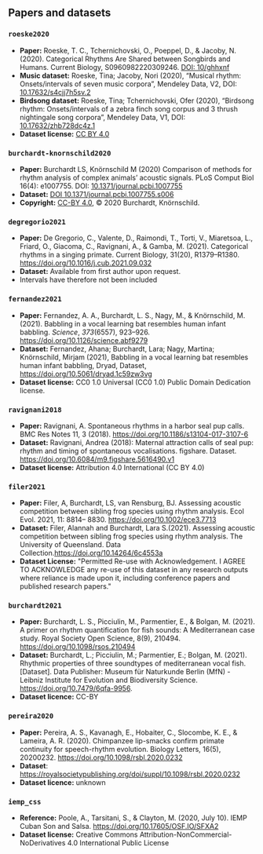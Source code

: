 ## Papers and datasets

### `roeske2020`

- **Paper:** Roeske, T. C., Tchernichovski, O., Poeppel, D., & Jacoby, N. (2020). Categorical Rhythms Are Shared between Songbirds and Humans. Current Biology, S0960982220309246. [DOI: 10/ghhxnf](https://doi.org/10/ghhxnf)
- **Music dataset:** Roeske, Tina; Jacoby, Nori (2020), “Musical rhythm: Onsets/intervals of seven music corpora”, Mendeley Data, V2, DOI: [10.17632/s4cjj7h5sv.2](https://dx.doi.org/10.17632/s4cjj7h5sv.2)
- **Birdsong dataset:** Roeske, Tina; Tchernichovski, Ofer (2020), “Birdsong rhythm: Onsets/intervals of a zebra finch song corpus and 3 thrush nightingale song corpora”, Mendeley Data, V1, DOI: [10.17632/zhb728dc4z.1](https://dx.doi.org/10.17632/zhb728dc4z.1)
- **Dataset license:** [CC BY 4.0](https://creativecommons.org/licenses/by/4.0/)


### `burchardt-knornschild2020`

- **Paper:** Burchardt LS, Knörnschild M (2020) Comparison of methods for rhythm analysis of complex animals’ acoustic signals. PLoS Comput Biol 16(4): e1007755. DOI: [10.1371/journal.pcbi.1007755](https://doi.org/10.1371/journal.pcbi.1007755)
- **Dataset:** [DOI 10.1371/journal.pcbi.1007755.s006](https://doi.org/10.1371/journal.pcbi.1007755.s006)
- **Copyright:** [CC-BY 4.0](https://creativecommons.org/licenses/by/4.0/), © 2020 Burchardt, Knörnschild.

### `degregorio2021`

- **Paper:** De Gregorio, C., Valente, D., Raimondi, T., Torti, V., Miaretsoa, L., Friard, O., Giacoma, C., Ravignani, A., & Gamba, M. (2021). Categorical rhythms in a singing primate. Current Biology, 31(20), R1379–R1380. https://doi.org/10.1016/j.cub.2021.09.032
- **Dataset:** Available from first author upon request.
- Intervals have therefore not been included

### `fernandez2021`

- **Paper:** Fernandez, A. A., Burchardt, L. S., Nagy, M., & Knörnschild, M. (2021). Babbling in a vocal learning bat resembles human infant babbling. *Science*, *373*(6557), 923–926. https://doi.org/10.1126/science.abf9279
- **Dataset:** Fernandez, Ahana; Burchardt, Lara; Nagy, Martina; Knörnschild, Mirjam (2021), Babbling in a vocal learning bat resembles human infant babbling, Dryad, Dataset, https://doi.org/10.5061/dryad.1c59zw3vg
- **Dataset license:** CC0 1.0 Universal (CC0 1.0) Public Domain Dedication license.

### `ravignani2018`

- **Paper:** Ravignani, A. Spontaneous rhythms in a harbor seal pup calls. BMC Res Notes 11, 3 (2018). https://doi.org/10.1186/s13104-017-3107-6
- **Dataset:** Ravignani, Andrea (2018): Maternal attraction calls of seal pup: rhythm and timing of spontaneous vocalisations. figshare. Dataset. https://doi.org/10.6084/m9.figshare.5616490.v1 
- **Dataset license:** Attribution 4.0 International (CC BY 4.0) 

### `filer2021`

- **Paper:** Filer, A, Burchardt, LS, van Rensburg, BJ. Assessing acoustic competition between sibling frog species using rhythm analysis. Ecol Evol. 2021, 11: 8814– 8830. https://doi.org/10.1002/ece3.7713 
- **Dataset:** Filer, Alannah and Burchardt, Lara S.(2021). Assessing acoustic competition between sibling frog species using rhythm analysis. The University of Queensland. Data Collection.https://doi.org/10.14264/6c4553a
- **Dataset License:** "Permitted Re-use with Acknowledgement. I AGREE TO ACKNOWLEDGE any re-use of this dataset in any research outputs where reliance is made upon it, including conference papers and published research papers."

### `burchardt2021`

- **Paper:** Burchardt, L. S., Picciulin, M., Parmentier, E., & Bolgan, M. (2021). A primer on rhythm quantification for fish sounds: A Mediterranean case study. Royal Society Open Science, 8(9), 210494. https://doi.org/10.1098/rsos.210494
- **Dataset:**  Burchardt, L.; Picciulin, M.; Parmentier, E.; Bolgan, M. (2021). Rhythmic properties of three soundtypes of mediterranean vocal fish. [Dataset]. Data Publisher: Museum für Naturkunde Berlin (MfN) - Leibniz Institute for Evolution and Biodiversity Science. https://doi.org/10.7479/6qfa-9956.
- **Dataset licence:** CC-BY

### `pereira2020`

- **Paper:** Pereira, A. S., Kavanagh, E., Hobaiter, C., Slocombe, K. E., & Lameira, A. R. (2020). Chimpanzee lip-smacks confirm primate continuity for speech-rhythm evolution. Biology Letters, 16(5), 20200232. https://doi.org/10.1098/rsbl.2020.0232
- **Dataset**: https://royalsocietypublishing.org/doi/suppl/10.1098/rsbl.2020.0232
- **Dataset licence:** unknown

### `iemp_css`

- **Reference:**  Poole, A., Tarsitani, S., & Clayton, M. (2020, July 10). IEMP Cuban Son and Salsa. https://doi.org/10.17605/OSF.IO/SFXA2 
- **Dataset license:** Creative Commons Attribution-NonCommercial-NoDerivatives 4.0 International Public License